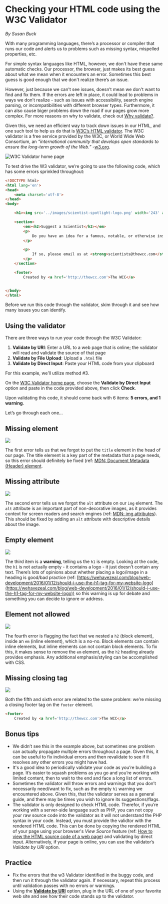 # Checking your HTML code using the W3C Validator
*By Susan Buck*

With many programming languages, there’s a processor or compiler that runs our code and alerts us to problems such as missing syntax, mispelled properties, etc.

For simple syntax languages like HTML, however, we don't have these same automatic checks. Our processor, the browser, just makes its best guess about what we mean when it encounters an error. Sometimes this best guess is good enough that we don't realize there’s an issue.

However, just because we can't see issues, doesn’t mean we don't want to find and fix them. If the errors are left in place, it could lead to problems in ways we don’t realize - such as issues with accessibility, search engine parsing, or incompatibilities with different browser types. Furthermore, it can also cause biger problems down the road if our pages grow more complex. For more reasons on why to validate, check out [Why validate?](https://validator.w3.org/docs/why.html).

Given this, we need an efficient way to track down issues in our HTML, and one such tool to help us do that is [W3C’s HTML validator](https://validator.w3.org/). The W3C validator is a free service provided by the W3C, or World Wide Web Consortium, an *“international community that develops open standards to ensure the long-term growth of the Web.”* -[w3.org](https://www.w3.org/).

<img src='https://d2v9gwqwifvt42.cloudfront.net/challenges/html/w3-validator-homepage@2x.png' alt='W3C Validator home page'>

To test drive the W3 validator, we’re going to use the following code, which has some errors sprinkled throughout:

```html
<!DOCTYPE html>
<html lang='en'>
<head>
    <meta charset='utf-8'>
</head>
<body>

    <h1><img src='../images/scientist-spotlight-logo.png' width='243' alt='Scientist Spotlight Logo'></h1>

    <section>
        <em><h2>Suggest a Scientist</h2></em>
        <p>
            Do you have an idea for a famous, notable, or otherwise inspirational scientist we should spotlight?
        </p>

        <p>
            If so, please email us at <strong>scientists@thewcc.com</strong> with a brief bio!
        </p>
    </section>

    <footer>
        Created by <a href='http://thewcc.com'>The WCC</a>


</body>
</html>
```

Before we run this code through the validator, skim through it and see how many issues you can identify. 


## Using the validator
There are three ways to run your code through the W3C Validator:

1. **Validate by URI**: Enter a URL to a web page that is online; the validator will read and validate the source of that page
2. **Validate by File Upload**: Upload a `.html` file
3. **Validate by Direct Input**: Paste your HTML code from your clipboard

For this example, we’ll utilize method #3.

On the [W3C Validator home page](https://validator.w3.org), choose the **Validate by Direct Input** option and paste in the code provided above, then click **Check**.

Upon validating this code, it should come back with 6 items: **5 errors, and 1 warning**.

Let’s go through each one...


## Missing element
<img src='https://d2v9gwqwifvt42.cloudfront.net/challenges/html/validator-error-1@2x.png'>

The first error tells us that we forgot to put the `title` element in the head of our page. The title element is a key part of the metadata that a page needs, so this error should definitely be fixed (ref: [MDN: Document Metadata (Header) element](https://developer.mozilla.org/en-US/docs/Web/HTML/Element/head).


## Missing attribute
<img src='https://d2v9gwqwifvt42.cloudfront.net/challenges/html/validator-error-2@2x.png'>

The second error tells us we forgot the `alt` attribute on our `img` element. The `alt` attribute is an important part of non-decorative images, as it provides context for screen readers and search engines (ref: [MDN: img attributes](https://developer.mozilla.org/en-US/docs/Web/HTML/Element/img)). This should be fixed by adding an `alt` attribute with descriptive details about the image.


## Empty element
<img src='https://d2v9gwqwifvt42.cloudfront.net/challenges/html/validator-error-3@2x.png'>

The third item is a **warning**, telling us the `h1` is empty. Looking at the code, the `h1` is not actually empty - it contains a logo - it just doesn’t contain any text. There’s lots of opinions about whether placing a logo/image in a heading is good/bad practice (ref: [https://wehavezeal.com/blog/web-development/2016/01/12/should-i-use-the-h1-tag-for-my-website-logo](https://wehavezeal.com/blog/web-development/2016/01/12/should-i-use-the-h1-tag-for-my-website-logo)) so this warning is up for debate and something you can decide to ignore or address.


## Element not allowed
<img src='https://d2v9gwqwifvt42.cloudfront.net/challenges/html/validator-error-3@2x.png'>

The fourth error is flagging the fact that we nested a `h2` (block element), inside an `em` (inline element), which is a no-no. Block elements can contain inline elements, but inline elements can not contain block elements. To fix this, it makes sense to remove the `em` element, as the `h2` heading already provides emphasis. Any additional emphasis/styling can be accomplished with CSS.


## Missing closing tag
<img src='https://d2v9gwqwifvt42.cloudfront.net/challenges/html/validator-error-5-and-6@2x.png'>

Both the fifth and sixth error are related to the same problem: we’re missing a closing footer tag on the `footer` element.

```html
<footer>
    Created by <a href='http://thewcc.com'>The WCC</a>
```


## Bonus tips
+ We didn’t see this in the example above, but sometimes one problem can actually propagate multiple errors throughout a page. Given this, it can be useful to fix individual errors and then revalidate to see if it resolves any other errors you might have had.
+ It's a good idea to periodically validate your code as you’re building a page. It’s easier to squash problems as you go and you’re working with limited content, then to wait to the end and face a long list of errors.
+ Sometimes the validator will throw errors and warnings that you don’t necessarily need/want to fix, such as the empty `h1` warning we encountered above. Given this, that the validator serves as a general guide, and there may be times you wish to ignore its suggestions/flags.
+ The validator is only designed to check HTML code. Therefor, if you’re working with a server-side language such as PHP, you can not copy your raw source code into the validator as it will not understand the PHP syntax in your code. Instead, you must provide the validtor with the rendered HTML code. This can be done by copying the rendered HTML of your page using your browser's *View Source* feature (ref: [How to view the HTML source code of a web page](https://www.computerhope.com/issues/ch000746.htm)) and validating by direct input. Alternatively, if your page is online, you can use the validator’s *Validate by URI* option.


## Practice
+ Fix the errors that the w3 Validator identified in the buggy code, and then run it through the validator again. If necessary, repeat this process until validation passes with no errors or warnings.
+ Using the [**Validate by URI**](https://validator.w3.org/#validate_by_uri) option, plug in the URL of one of your favorite web site and see how their code stands up to the validator. 
